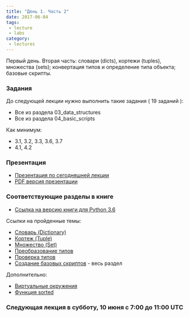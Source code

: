 ```yaml
---
title: "День 1. Часть 2"
date: 2017-06-04
tags:
 - lecture
 - labs
category:
 - lectures
---
```


Первый день. Вторая часть: словари (dicts), кортежи (tuples), множества (sets); конвертация типов и определение типа объекта; базовые скрипты.

### Задания

До следующей лекции нужно выполнить такие задания ( 19 заданий ):

* Все из раздела 03_data_structures
* Все из раздела 04_basic_scripts

Как минимум:

* 3.1, 3.2, 3.3, 3.6, 3.7
* 4.1, 4.2

### Презентация

* [Презентация по сегодняшней лекции](https://gitpitch.com/natenka/pyneng-slides/py3-basics)
* [PDF версия презентации](https://github.com/pyneng/pyneng-online-jun-jul-2017/blob/master/presentations/01_Day1_Python_basics.pdf)


### Соответствующие разделы в книге

* [Ссылка на версию книги для Python 3.6](https://natenka.gitbooks.io/pyneng/content/v/python3.6/)

Ссылки на пройденные темы:

* [Словарь (Dictionary)](https://natenka.gitbooks.io/pyneng/content/v/python3.6/book/03_data_structures/6_dicts.html)
* [Кортеж (Tuple)](https://natenka.gitbooks.io/pyneng/content/v/python3.6/book/03_data_structures/7_tuple.html)
* [Множество (Set)](https://natenka.gitbooks.io/pyneng/content/v/python3.6/book/03_data_structures/8_set.html)
* [Преобразование типов](https://natenka.gitbooks.io/pyneng/content/v/python3.6/book/03_data_structures/9_convert_type.html)
* [Проверка типов](https://natenka.gitbooks.io/pyneng/content/v/python3.6/book/03_data_structures/9a_check_type.html)
* [Создание базовых скриптов](https://natenka.gitbooks.io/pyneng/content/v/python3.6/book/04_basic_scripts/) - весь раздел

Дополнительно:

* [Виртуальные окружения](https://natenka.gitbooks.io/pyneng/content/v/python3.6/book/01_intro/virtualenv.html)
* [Функция sorted](https://natenka.gitbooks.io/pyneng/content/v/python3.6/book/16_additional_info/useful_functions/sorted.html)


### Следующая лекция в субботу, 10 июня с 7:00 до 11:00 UTC
